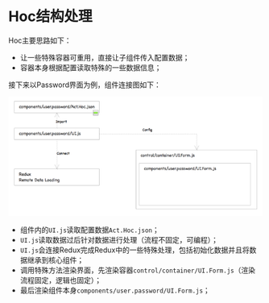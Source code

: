 # Hoc结构处理

Hoc主要思路如下：

* 让一些特殊容器可重用，直接让子组件传入配置数据；
* 容器本身根据配置读取特殊的一些数据信息；

接下来以Password界面为例，组件连接图如下：

![](/assets/KM1002/008.png)

* 组件内的`UI.js`读取配置数据`Act.Hoc.json`；
* `UI.js`读取数据过后针对数据进行处理（流程不固定，可编程）；
* `UI.js`会连接Redux完成Redux中的一些特殊处理，包括初始化数据并且将数据继承到核心组件；
* 调用特殊方法渲染界面，先渲染容器`control/container/UI.Form.js`（渲染流程固定，逻辑也固定）；
* 最后渲染组件本身`components/user.password/UI.Form.js`；



